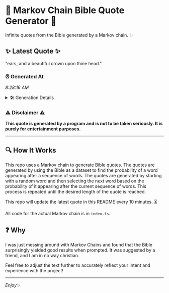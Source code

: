 # 📖 Markov Chain Bible Quote Generator 📖

Infinite quotes from the Bible generated by a Markov chain. ✨

## ✨ Latest Quote ✨
"ears, and a beautiful crown upon thine head."

### ⏰ Generated At
*8:28:16 AM*

<details>
    <summary>🛠️ Generation Details</summary>
    <p>
        <strong>🌱 Seed:</strong> ears,<br>
        <strong>🔄 Iterations:</strong> 7<br>
        <strong>📜 Context History:</strong><br>[ ears, ]: and<br>[ ears,, and ]: a<br>[ ears,, and, a ]: beautiful<br>[ ears,, and, a, beautiful ]: crown<br>[ ears,, and, a, beautiful, crown ]: upon<br>[ ears,, and, a, beautiful, crown, upon ]: thine<br>[ and, a, beautiful, crown, upon, thine ]: head.<br>
    </p>
</details>

### ⚠️ Disclaimer ⚠️
**This quote is generated by a program and is not to be taken seriously. It is purely for entertainment purposes.**

---

## 🔍 How It Works

This repo uses a Markov chain to generate Bible quotes. The quotes are generated by using the Bible as a dataset to find the probability of a word appearing after a sequence of words. The quotes are generated by starting with a random word and then selecting the next word based on the probability of it appearing after the current sequence of words. This process is repeated until the desired length of the quote is reached.

This repo will update the latest quote in this README every 10 minutes. ⏳

All code for the actual Markov chain is in `index.ts`.

## ❓ Why

I was just messing around with Markov Chains and found that the Bible surprisingly yielded good results when prompted. 
It was suggested by a friend, and I am in no way christian.

Feel free to adjust the text further to accurately reflect your intent and experience with the project!

---

*Enjoy*✨

